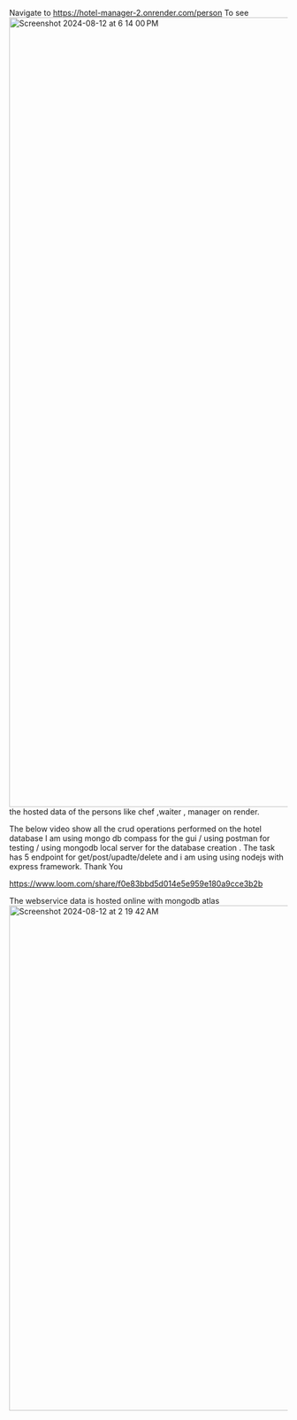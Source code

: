 Navigate to https://hotel-manager-2.onrender.com/person
To see <img width="1427" alt="Screenshot 2024-08-12 at 6 14 00 PM" src="https://github.com/user-attachments/assets/1a05d6c7-d051-4d94-b6a9-91c054da7c17">
the hosted data of the persons like chef ,waiter , manager on render.

The below video show all the crud operations performed on the hotel database I am using mongo db compass for the gui / using postman for testing / using mongodb local server for the database creation . The task has 5 endpoint for get/post/upadte/delete and i am using using nodejs with express framework. Thank You 

https://www.loom.com/share/f0e83bbd5d014e5e959e180a9cce3b2b



The webservice data is hosted online with mongodb atlas
<img width="913" alt="Screenshot 2024-08-12 at 2 19 42 AM" src="https://github.com/user-attachments/assets/23bb9559-9b48-4ef7-89b7-f6fca260e7cc">


